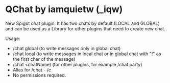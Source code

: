 # QChat by iamquietw (_iqw)

New Spigot chat plugin.
It has two chats by default (LOCAL and GLOBAL) and can be used as a Library for other plugins that need to create new chat.

Usage:
 - /chat global (to write messages only in global chat)
 - /chat local (to write messages in local chat or in global chat with "!" as the first char of the message)
 - /chat <chatName) (for other plugins, for example /chat party)
 - Alias for /chat - /c
 - No permissions required.
